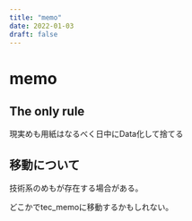 ```yaml
---
title: "memo"
date: 2022-01-03
draft: false
---
```

# memo



## The only rule



現実めも用紙はなるべく日中にData化して捨てる



## 移動について



技術系のめもが存在する場合がある。



どこかでtec_memoに移動するかもしれない。
